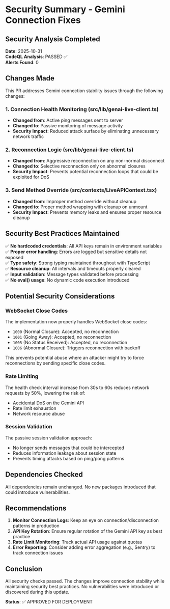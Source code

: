 # Security Summary - Gemini Connection Fixes

## Security Analysis Completed

**Date**: 2025-10-31  
**CodeQL Analysis**: PASSED ✅  
**Alerts Found**: 0

## Changes Made

This PR addresses Gemini connection stability issues through the following changes:

### 1. Connection Health Monitoring (src/lib/genai-live-client.ts)
- **Changed from**: Active ping messages sent to server
- **Changed to**: Passive monitoring of message activity
- **Security Impact**: Reduced attack surface by eliminating unnecessary network traffic

### 2. Reconnection Logic (src/lib/genai-live-client.ts)
- **Changed from**: Aggressive reconnection on any non-normal disconnect
- **Changed to**: Selective reconnection only on abnormal closures
- **Security Impact**: Prevents potential reconnection loops that could be exploited for DoS

### 3. Send Method Override (src/contexts/LiveAPIContext.tsx)
- **Changed from**: Improper method override without cleanup
- **Changed to**: Proper method wrapping with cleanup on unmount
- **Security Impact**: Prevents memory leaks and ensures proper resource cleanup

## Security Best Practices Maintained

✅ **No hardcoded credentials**: All API keys remain in environment variables  
✅ **Proper error handling**: Errors are logged but sensitive details not exposed  
✅ **Type safety**: Strong typing maintained throughout with TypeScript  
✅ **Resource cleanup**: All intervals and timeouts properly cleared  
✅ **Input validation**: Message types validated before processing  
✅ **No eval() usage**: No dynamic code execution introduced  

## Potential Security Considerations

### WebSocket Close Codes
The implementation now properly handles WebSocket close codes:
- `1000` (Normal Closure): Accepted, no reconnection
- `1001` (Going Away): Accepted, no reconnection  
- `1005` (No Status Received): Accepted, no reconnection
- `1006` (Abnormal Closure): Triggers reconnection with backoff

This prevents potential abuse where an attacker might try to force reconnections by sending specific close codes.

### Rate Limiting
The health check interval increase from 30s to 60s reduces network requests by 50%, lowering the risk of:
- Accidental DoS on the Gemini API
- Rate limit exhaustion
- Network resource abuse

### Session Validation
The passive session validation approach:
- No longer sends messages that could be intercepted
- Reduces information leakage about session state
- Prevents timing attacks based on ping/pong patterns

## Dependencies Checked

All dependencies remain unchanged. No new packages introduced that could introduce vulnerabilities.

## Recommendations

1. **Monitor Connection Logs**: Keep an eye on connection/disconnection patterns in production
2. **API Key Rotation**: Ensure regular rotation of the Gemini API key as best practice
3. **Rate Limit Monitoring**: Track actual API usage against quotas
4. **Error Reporting**: Consider adding error aggregation (e.g., Sentry) to track connection issues

## Conclusion

All security checks passed. The changes improve connection stability while maintaining security best practices. No vulnerabilities were introduced or discovered during this update.

**Status**: ✅ APPROVED FOR DEPLOYMENT
